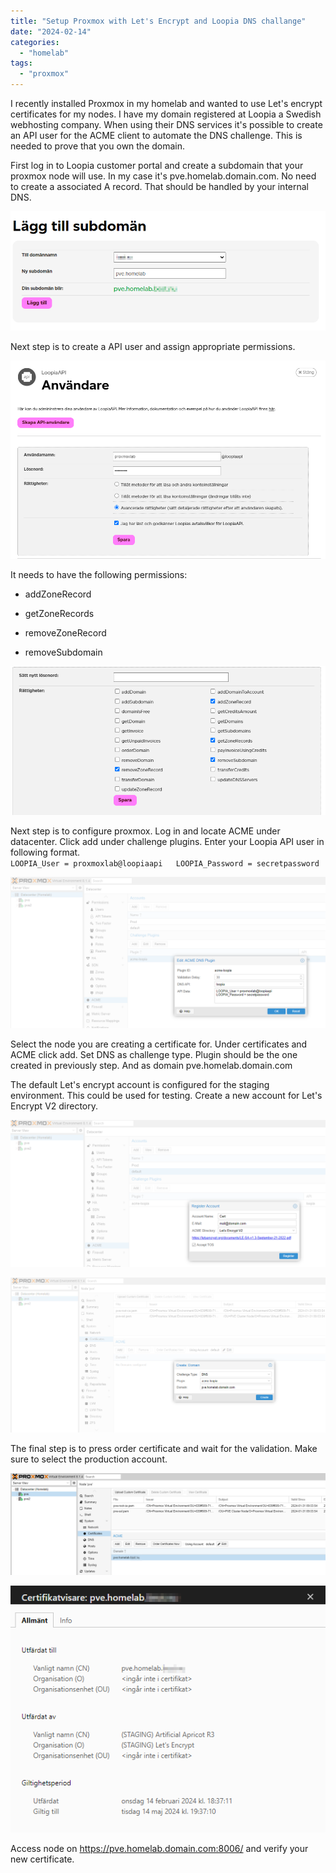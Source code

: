 ```yaml
---
title: "Setup Proxmox with Let's Encrypt and Loopia DNS challange"
date: "2024-02-14"
categories: 
  - "homelab"
tags: 
  - "proxmox"
---
```


I recently installed Proxmox in my homelab and wanted to use Let's encrypt certificates for my nodes. I have my domain registered at Loopia a Swedish webhosting company. When using their DNS services it's possible to create an API user for the ACME client to automate the DNS challenge. This is needed to prove that you own the domain.  
  
First log in to Loopia customer portal and create a subdomain that your proxmox node will use. In my case it's pve.homelab.domain.com. No need to create a associated A record. That should be handled by your internal DNS.

![](/wp-content/uploads/2024/02/create_subdomain.png?w=850)

Next step is to create a API user and assign appropriate permissions.

![](/wp-content/uploads/2024/02/api_user.png?w=945)

It needs to have the following permissions:

- addZoneRecord

- getZoneRecords

- removeZoneRecord

- removeSubdomain

![](/wp-content/uploads/2024/02/api_permissions.png?w=890)

Next step is to configure proxmox. Log in and locate ACME under datacenter. Click add under challenge plugins. Enter your Loopia API user in following format.  
`LOOPIA_User = proxmoxlab@loopiaapi   LOOPIA_Password = secretpassword`

![](/wp-content/uploads/2024/02/acme_settings.png?w=1024)

Select the node you are creating a certificate for. Under certificates and ACME click add. Set DNS as challenge type. Plugin should be the one created in previously step. And as domain pve.homelab.domain.com  
  
The default Let's encrypt account is configured for the staging environment. This could be used for testing. Create a new account for Let's Encrypt V2 directory.

![](/wp-content/uploads/2024/02/registeraccount.png?w=1024)

  

![](/wp-content/uploads/2024/02/create_domain.png?w=1024)

The final step is to press order certificate and wait for the validation. Make sure to select the production account.

![](/wp-content/uploads/2024/02/order_cert.png?w=1024)

![](/wp-content/uploads/2024/02/cert.png?w=541)

Access node on https://pve.homelab.domain.com:8006/ and verify your new certificate.
